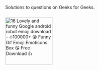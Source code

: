 Solutions to questions on Geeks for Geeks.\
 <img src="https://pic.funnygifsbox.com/uploads/2015/07/8s3.gif" jsaction="load:XAeZkd;" jsname="HiaYvf" class="n3VNCb KAlRDb" alt="16 Lovely and funny Google android robot emoji download – 🔥100000+ 😝  Funny Gif Emoji Emoticons Box 😘 Free Download 👍" data-noaft="1" style="width: 150px; height: 150px; margin: 24.3px 0px;">

